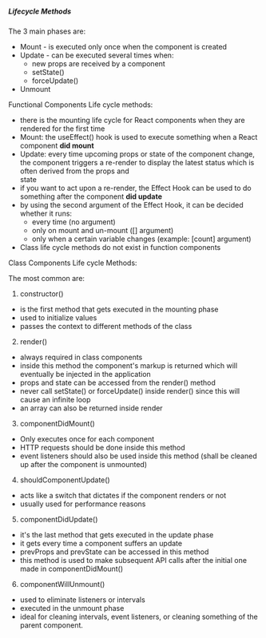 ##### Lifecycle Methods

The 3 main phases are:

- Mount - is executed only once when the component is created
- Update - can be executed several times when:
  - new props are received by a component
  - setState()
  - forceUpdate()
- Unmount

Functional Components Life cycle methods:

- there is the mounting life cycle for React components when they are rendered for the first time
- Mount: the useEffect() hook is used to execute something when a React component **did mount**
- Update: every time upcoming props or state of the component change, the component triggers a re-render to display the latest status which is often derived from the props and  
  state
- if you want to act upon a re-render, the Effect Hook can be used to do something after the component **did update**
- by using the second argument of the Effect Hook, it can be decided whether it runs:
  - every time (no argument)
  - only on mount and un-mount ([] argument)
  - only when a certain variable changes (example: [count] argument)
- Class life cycle methods do not exist in function components

Class Components Life cycle Methods:

The most common are:

1. constructor()

- is the first method that gets executed in the mounting phase
- used to initialize values
- passes the context to different methods of the class

2. render()

- always required in class components
- inside this method the component's markup is returned which will eventually be injected in the application
- props and state can be accessed from the render() method
- never call setState() or forceUpdate() inside render() since this will cause an infinite loop
- an array can also be returned inside render

3. componentDidMount()

- Only executes once for each component
- HTTP requests should be done inside this method
- event listeners should also be used inside this method (shall be cleaned up after the component is unmounted)

4. shouldComponentUpdate()

- acts like a switch that dictates if the component renders or not
- usually used for performance reasons

5. componentDidUpdate()

- it's the last method that gets executed in the update phase
- it gets every time a component suffers an update
- prevProps and prevState can be accessed in this method
- this method is used to make subsequent API calls after the initial one made in componentDidMount()

6. componentWillUnmount()

- used to eliminate listeners or intervals
- executed in the unmount phase
- ideal for cleaning intervals, event listeners, or cleaning something of the parent component.
